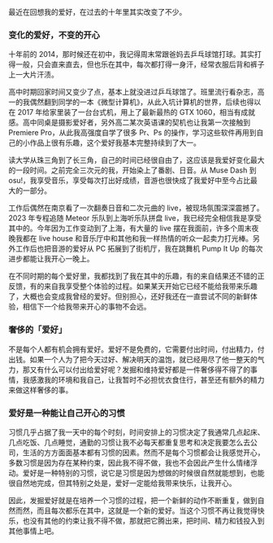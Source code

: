 最近在回想我的爱好，在过去的十年里其实改变了不少。

### 变化的爱好，不变的开心

十年前的 2014，那时候还在初中，我记得周末常跟爸妈去乒乓球馆打球。其实打得一般，只会直来直去，但也乐在其中，每次都打得一身汗，经常衣服后背和裤子上一大片汗渍。

高中时期回家时间又变少了点，基本上就没进过乒乓球馆了。班里流行看杂志，高一的我偶然翻到同学的一本《微型计算机》，从此入坑计算机的世界，后续也得以在 2017 年给家里装了一台台式机，用上了最新最热的 GTX 1060，相当有成就感。高中同桌是摄影爱好者，另外高二某次英语课的契机也让我第一次接触到 Premiere Pro，从此我高强度自学了很多 Pr、Ps 的操作，学习这些软件再用到自己的小作品上很有乐趣，这个爱好我基本完整持续到了大一。

读大学从珠三角到了长三角，自己的时间已经很自由了，这应该是我爱好变化最大的一段时间。之前完全三次元的我，开始染上了番剧、日音。从 Muse Dash 到 osu!，我享受音乐，享受每次打出好成绩，音游也很快成了我爱好中至今占比最大的一部分。

工作后偶然在南京看了一次翻奏日音和二次元曲的 live，被现场氛围深深震撼了。2023 年专程追随 Meteor 乐队到上海听乐队拼盘 live，我已经完全相信我是享受其中的。今年因为工作变动到了上海，有大量的 live 摆在我面前，许多个周末夜晚我都在 live house 和音乐厅中和其他和我一样热情的听众一起卖力打光棒。另外工作后也把音游的爱好从 PC 拓展到了街机厅，我在跳舞机 Pump It Up 的每次进步都能让我开心一晚上。

在不同时期的每个爱好里，我都找到了我在其中的乐趣，有的来自结果还不错的正反馈，有的来自我享受整个体验的过程。如果某天开始它已经不能给我带来乐趣了，大概也会变成我曾经的爱好。但别担心，还好我还在一直尝试不同的新鲜体验，相信下一个给我带来开心的事物不会远。

### 奢侈的「爱好」

不是每个人都有机会拥有爱好。爱好不是免费的，它需要付出时间，付出精力，付出钱。如果一个人为了把今天过好、解决明天的温饱，就已经用尽了他一整天的气力，那又有什么可以付出给爱好呢？发掘和维持爱好都是一件奢侈得不得了的事情，我感激我的环境和我自己，让我暂时不必担忧衣食住行，甚至还有额外的精力来做这样奢侈的事。

### 爱好是一种能让自己开心的习惯

习惯几乎占据了我一天中的每个时刻，时间安排上的习惯决定了我通常几点起床、几点吃饭、几点睡觉，通勤的习惯让我不必每天都重复思考和决定我要怎么去公司，生活的方方面面基本都有习惯的因素。然而不是每个习惯都会让我感觉开心，多数习惯是因为存在某种约束，因此我不得不做，我也不会因此产生什么情绪浮动。爱好是一种特别的习惯，说它是习惯是因为想做的时候很自然就能想到，也能很自然地完成，但其特别之处是，爱好一定能给我带来快乐，让我开心。

因此，发掘爱好就是在培养一个习惯的过程，把一个新鲜的动作不断重复，做到自然而然，而且每次都乐在其中，这就是一个新的爱好。当这个习惯不再让我觉得快乐，也没有其他的约束让我不得不做，那就把它腾出来，把时间、精力和钱投入到其他事情上吧。